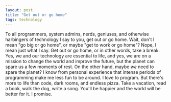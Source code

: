 ```yaml
---
layout: post
title: "Get out or go home"
tags: technology
---
```

To all programmers, system admins, nerds, geniuses, and otherwise harbingers of technology I say to you, get out or go home. Wait, don't I mean "go big or go home", or maybe "get to work or go home"? Nope, I mean just what I say. Get out or go home, or in other words, take a break. Yes, we and our technology are essential to life, and yes, we are on a mission to change the world and improve the future, but the planet can spare us a few moments of rest. On the other hand, maybe _we_ need to spare the planet? I know from personal experience that intense periods of programming make me less fun to be around. I love to program. But there's more to life than code, dark rooms, and endless pizza. Take a vacation, read a book, walk the dog, write a song. You'll be happier and the world will be better for it. I promise.